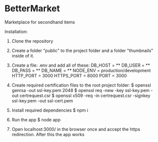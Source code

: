 # BetterMarket
Marketplace for secondhand items

Installation: 

1. Clone the repository

2. Create a folder "public" to the project folder and a folder "thumbnails" inside of it.

3. Create a file: .env and add all of these:
DB_HOST = **
DB_USER = **
DB_PASS = **
DB_NAME = **
NODE_ENV = production/development
HTTP_PORT = 3000
HTTPS_PORT = 8000
PORT = 3000

3. Create required certification files to the root project folder:
$ openssl genrsa -out ssl-key.pem 2048
$ openssl req -new -key ssl-key.pem -out certrequest.csr
$ openssl x509 -req -in certrequest.csr -signkey ssl-key.pem -out ssl-cert.pem

4. Install required dependencies
$ npm i 

5. Run the app
$ node app

6. Open localhost:3000/ in the browser once and accept the https redirection. After this
the app works

